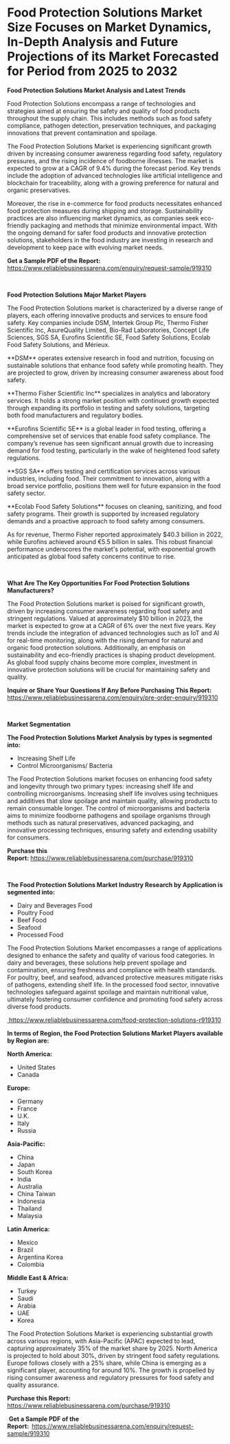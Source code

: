 <p><h1>Food Protection Solutions Market Size Focuses on Market Dynamics, In-Depth Analysis and Future Projections of its Market Forecasted for Period from 2025 to 2032</h1></p><p><strong>Food Protection Solutions Market Analysis and Latest Trends</strong></p>
<p><p>Food Protection Solutions encompass a range of technologies and strategies aimed at ensuring the safety and quality of food products throughout the supply chain. This includes methods such as food safety compliance, pathogen detection, preservation techniques, and packaging innovations that prevent contamination and spoilage.</p><p>The Food Protection Solutions Market is experiencing significant growth driven by increasing consumer awareness regarding food safety, regulatory pressures, and the rising incidence of foodborne illnesses. The market is expected to grow at a CAGR of 9.4% during the forecast period. Key trends include the adoption of advanced technologies like artificial intelligence and blockchain for traceability, along with a growing preference for natural and organic preservatives. </p><p>Moreover, the rise in e-commerce for food products necessitates enhanced food protection measures during shipping and storage. Sustainability practices are also influencing market dynamics, as companies seek eco-friendly packaging and methods that minimize environmental impact. With the ongoing demand for safer food products and innovative protection solutions, stakeholders in the food industry are investing in research and development to keep pace with evolving market needs.</p></p>
<p><strong>Get a Sample PDF of the Report:&nbsp;</strong> <a href="https://www.reliablebusinessarena.com/enquiry/request-sample/919310?utm_campaign=3573&utm_medium=2&utm_source=Github&utm_content=ia&utm_term=18042025&utm_id=food-protection-solutions">https://www.reliablebusinessarena.com/enquiry/request-sample/919310</a></p>
<p>&nbsp;</p>
<p><strong>Food Protection Solutions Major Market Players</strong></p>
<p><p>The Food Protection Solutions market is characterized by a diverse range of players, each offering innovative products and services to ensure food safety. Key companies include DSM, Intertek Group Plc, Thermo Fisher Scientific Inc, AsureQuality Limited, Bio-Rad Laboratories, Concept Life Sciences, SGS SA, Eurofins Scientific SE, Food Safety Solutions, Ecolab Food Safety Solutions, and Mérieux.</p><p>**DSM** operates extensive research in food and nutrition, focusing on sustainable solutions that enhance food safety while promoting health. They are projected to grow, driven by increasing consumer awareness about food safety.</p><p>**Thermo Fisher Scientific Inc** specializes in analytics and laboratory services. It holds a strong market position with continued growth expected through expanding its portfolio in testing and safety solutions, targeting both food manufacturers and regulatory bodies.</p><p>**Eurofins Scientific SE** is a global leader in food testing, offering a comprehensive set of services that enable food safety compliance. The company’s revenue has seen significant annual growth due to increasing demand for food testing, particularly in the wake of heightened food safety regulations.</p><p>**SGS SA** offers testing and certification services across various industries, including food. Their commitment to innovation, along with a broad service portfolio, positions them well for future expansion in the food safety sector.</p><p>**Ecolab Food Safety Solutions** focuses on cleaning, sanitizing, and food safety programs. Their growth is supported by increased regulatory demands and a proactive approach to food safety among consumers.</p><p>As for revenue, Thermo Fisher reported approximately $40.3 billion in 2022, while Eurofins achieved around €5.5 billion in sales. This robust financial performance underscores the market's potential, with exponential growth anticipated as global food safety concerns continue to rise.</p></p>
<p>&nbsp;</p>
<p><strong>What Are The Key Opportunities For Food Protection Solutions Manufacturers?</strong></p>
<p><p>The Food Protection Solutions market is poised for significant growth, driven by increasing consumer awareness regarding food safety and stringent regulations. Valued at approximately $10 billion in 2023, the market is expected to grow at a CAGR of 6% over the next five years. Key trends include the integration of advanced technologies such as IoT and AI for real-time monitoring, along with the rising demand for natural and organic food protection solutions. Additionally, an emphasis on sustainability and eco-friendly practices is shaping product development. As global food supply chains become more complex, investment in innovative protection solutions will be crucial for maintaining safety and quality.</p></p>
<p><strong>Inquire or Share Your Questions If Any Before Purchasing This Report:</strong> <a href="https://www.reliablebusinessarena.com/enquiry/pre-order-enquiry/919310?utm_campaign=3573&utm_medium=2&utm_source=Github&utm_content=ia&utm_term=18042025&utm_id=food-protection-solutions">https://www.reliablebusinessarena.com/enquiry/pre-order-enquiry/919310</a></p>
<p>&nbsp;</p>
<p><strong>Market Segmentation</strong></p>
<p><strong>The Food Protection Solutions Market Analysis by types is segmented into:</strong></p>
<p><ul><li>Increasing Shelf Life</li><li>Control Microorganisms/ Bacteria</li></ul></p>
<p><p>The Food Protection Solutions market focuses on enhancing food safety and longevity through two primary types: increasing shelf life and controlling microorganisms. Increasing shelf life involves using techniques and additives that slow spoilage and maintain quality, allowing products to remain consumable longer. The control of microorganisms and bacteria aims to minimize foodborne pathogens and spoilage organisms through methods such as natural preservatives, advanced packaging, and innovative processing techniques, ensuring safety and extending usability for consumers.</p></p>
<p><strong>Purchase this Report:&nbsp;</strong><a href="https://www.reliablebusinessarena.com/purchase/919310?utm_campaign=3573&utm_medium=2&utm_source=Github&utm_content=ia&utm_term=18042025&utm_id=food-protection-solutions">https://www.reliablebusinessarena.com/purchase/919310</a></p>
<p>&nbsp;</p>
<p><strong>The Food Protection Solutions Market Industry Research by Application is segmented into:</strong></p>
<p><ul><li>Dairy and Beverages Food</li><li>Poultry Food</li><li>Beef Food</li><li>Seafood</li><li>Processed Food</li></ul></p>
<p><p>The Food Protection Solutions Market encompasses a range of applications designed to enhance the safety and quality of various food categories. In dairy and beverages, these solutions help prevent spoilage and contamination, ensuring freshness and compliance with health standards. For poultry, beef, and seafood, advanced protective measures mitigate risks of pathogens, extending shelf life. In the processed food sector, innovative technologies safeguard against spoilage and maintain nutritional value, ultimately fostering consumer confidence and promoting food safety across diverse food products.</p></p>
<p><a href="https://www.reliablebusinessarena.com/food-protection-solutions-r919310?utm_campaign=3573&utm_medium=2&utm_source=Github&utm_content=ia&utm_term=18042025&utm_id=food-protection-solutions">&nbsp;https://www.reliablebusinessarena.com/food-protection-solutions-r919310</a></p>
<p><strong>In terms of Region, the Food Protection Solutions Market Players available by Region are:</strong></p>
<p>
    <p> <strong> North America: </strong>
        <ul>
            <li>United States</li>
            <li>Canada</li>
        </ul>
        </p> 
    <p> <strong> Europe: </strong>
        <ul>
            <li>Germany</li>
            <li>France</li>
            <li>U.K.</li>
            <li>Italy</li>
            <li>Russia</li>
        </ul>
        </p> 
    <p> <strong> Asia-Pacific: </strong>
        <ul>
            <li>China</li>
            <li>Japan</li>
            <li>South Korea</li>
            <li>India</li>
            <li>Australia</li>
            <li>China Taiwan</li>
            <li>Indonesia</li>
            <li>Thailand</li>
            <li>Malaysia</li>
        </ul>
        </p> 
    <p> <strong> Latin America: </strong>
        <ul>
            <li>Mexico</li>
            <li>Brazil</li>
            <li>Argentina Korea</li>
            <li>Colombia</li>
        </ul>
        </p> 
    <p> <strong> Middle East & Africa: </strong>
        <ul>
            <li>Turkey</li>
            <li>Saudi</li>
            <li>Arabia</li>
            <li>UAE</li>
            <li>Korea</li>
        </ul>
    </p>
    </p>
<p><p>The Food Protection Solutions Market is experiencing substantial growth across various regions, with Asia-Pacific (APAC) expected to lead, capturing approximately 35% of the market share by 2025. North America is projected to hold about 30%, driven by stringent food safety regulations. Europe follows closely with a 25% share, while China is emerging as a significant player, accounting for around 10%. The growth is propelled by rising consumer awareness and regulatory pressures for food safety and quality assurance.</p></p>
<p><strong>Purchase this Report: </strong><a href="https://www.reliablebusinessarena.com/purchase/919310?utm_campaign=3573&utm_medium=2&utm_source=Github&utm_content=ia&utm_term=18042025&utm_id=food-protection-solutions">https://www.reliablebusinessarena.com/purchase/919310</a></p>
<p>&nbsp;<strong>Get a Sample PDF of the Report:&nbsp;&nbsp;</strong><a href="https://www.reliablebusinessarena.com/enquiry/request-sample/919310?utm_campaign=3573&utm_medium=2&utm_source=Github&utm_content=ia&utm_term=18042025&utm_id=food-protection-solutions">https://www.reliablebusinessarena.com/enquiry/request-sample/919310</a></p>
<p><strong></strong></p>
<p><p></p><p></p><p></p></p>